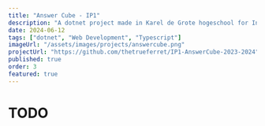 ```yaml
---
title: "Answer Cube - IP1"
description: "A dotnet project made in Karel de Grote hogeschool for Integration Project 1, creating an interactive questionare made for public places created in a group of 5"
date: 2024-06-12
tags: ["dotnet", "Web Development", "Typescript"]
imageUrl: "/assets/images/projects/answercube.png"
projectUrl: "https://github.com/thetrueferret/IP1-AnswerCube-2023-2024"
published: true
order: 3
featured: true
---
```


# TODO
